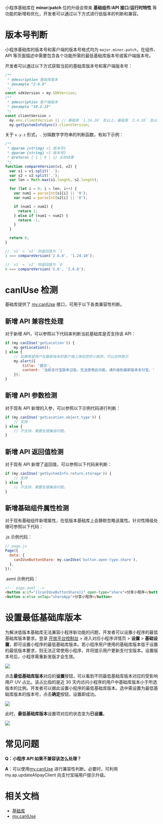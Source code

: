 小程序基础库在 **minor**/**patch** 位的升级会带来 **基础组件**/**API 接口**/**运行时特性** 等功能的新增和优化，开发者可以通过以下方式进行低版本的判断和兼容。
# 版本号判断

小程序基础库的版本号和客户端的版本号格式均为 `major.minor.patch`，在组件、API 等页面描述中需要包含各个功能所需的最低基础库版本号或客户端版本号。

开发者可以通过以下方式获取当前的基础库版本号和客户端版本号：

```javascript
/**
 * @description 基础库版本
 * @example "2.6.8"
 */
const sdkVersion = my.SDKVersion;
/**
 * @description 客户端版本
 * @example "10.2.15"
 */
const clientVersion =
  my.env.clientVersion || // 基础库 `1.24.10` 及以上，基础库 `2.4.10` 及以上存在该属性
  my.getSystemInfoSync().clientVersion;
```

关于 `x.y.z` 形式，`.` 分隔数字字符串的判断函数，有如下示例：

```javascript
/**
 * @param {string} v1 版本号1
 * @param {string} v2 版本号2
 * @returns {-1 | 0 | 1} 比较结果
 */
function compareVersion(v1, v2) {
  var s1 = v1.split('.');
  var s2 = v2.split('.');
  var len = Math.max(s1.length, s2.length);

  for (let i = 0; i < len; i++) {
    var num1 = parseInt(s1[i] || '0');
    var num2 = parseInt(s2[i] || '0');

    if (num1 > num2) {
      return 1;
    } else if (num1 < num2) {
      return -1;
    }
  }

  return 0;
}

// `v1` > `v2` 则返回值为 `1`
1 === compareVersion('2.6.8', '1.24.10');

// `v1` = `v2` 则返回值为 `0`
0 === compareVersion('2.6', '2.6.0');
```
# canIUse 检测

基础库提供了 [my.canIUse](https://opendocs.alipay.com/mini/api/can-i-use) 接口，可用于以下各类兼容性判断。

## 新增 API 兼容性处理

对于新增 API，可以参照以下代码来判断当前基础库是否支持该 API：

```JavaScript
if (my.canIUse('getLocation')) {
    my.getLocation();
} else {
    // 如果希望用户在最新版本的客户端上体验您的小程序，可以这样提示
    my.alert({
        title: '提示',
        content: '当前支付宝版本过低，无法使用此功能，请升级到最新版本支付宝。'
    });
}
```

## 新增 API 参数检测

对于现有 API 新增的入参，可以参照以下示例代码进行判断：

```JavaScript
if (my.canIUse('getLocation.object.type')) {
    // 支持
} else {
    // 不支持，需要处理兼容问题。
}
```

## 新增 API 返回值检测

对于现有 API 新增了返回值，可以参照以下代码来判断：

```JavaScript
if (my.canIUse('getSystemInfo.return.storage')) {
    // 支持
} else {
    // 不支持，需要处理兼容问题。
}
```
## 新增基础组件属性检测

对于现有基础组件新增属性，在低版本基础库上会静默忽略该属性。针对性降级处理可参照以下代码：

.js 示例代码：

```JavaScript
// page.js
Page({
  data: {
    canIUseButtonShare: my.canIUse('button.open-type.share'),
  },
});
```

.axml 示例代码：

```HTML
<!-- page.axml -->
<button a:if="{{canIUseButtonShare}}" open-type="share">分享小程序</button>
<button a:else onTap="shareApp">分享小程序</button>
```

# 设置最低基础库版本

为解决低版本基础库无法兼容小程序新功能的问题，开发者可以设置小程序的最低基础库版本要求。登录 [开放平台控制台](https://openhome.alipay.com/dev/workspace) > 进入对应小程序详情页 > **设置** > **基础设置**，即可设置小程序的最低基础库版本。若小程序用户使用的基础库版本低于设置的最低版本要求，则无法正常使用小程序，并将提示用户更新支付宝版本。设置版本号后，小程序需重新发版才会生效。

![](https://gw.alipayobjects.com/mdn/rms_282813/afts/img/A*7IbvS7zVzgcAAAAAAAAAAAAAARQnAQ)

点击**最低基础库版本**对应的**设置**按钮，可以看到不同最低基础库版本对应的受影响用户 UV 占比。该占比指的是近 30 天内访问小程序的用户中基础库版本小于所选版本的比例。开发者可以据此设置小程序的最低基础库版本。选中需设置为最低基础库版本的版本号，点击**确定**按钮，设置即成功。

![](https://gw.alipayobjects.com/mdn/rms_282813/afts/img/A*inqoTIS_8AUAAAAAAAAAAAAAARQnAQ)

此时，**最低基础库版本**设置项对应的状态变为**已设置**。

![](https://gw.alipayobjects.com/mdn/rms_282813/afts/img/A*eZRBSL3f2MQAAAAAAAAAAAAAARQnAQ)

# 常见问题

**Q：小程序 API 如果不兼容该怎么处理？**

**A**：可以使用[my.canIUse](https://opendocs.alipay.com/mini/api/can-i-use) 进行兼容性判断。必要时，可利用 my.ap.updateAlipayClient 向支付宝端用户提示升级。

# 相关文档

- [基础库](https://opendocs.alipay.com/mini/framework/lib)
- [my.canIUse](https://opendocs.alipay.com/mini/api/can-i-use)
